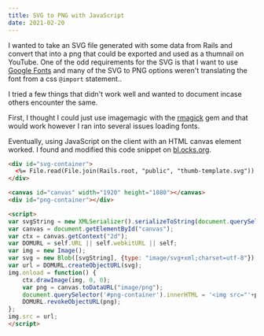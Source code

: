 ```yaml
---
title: SVG to PNG with JavaScript
date: 2021-02-20
---
```


I wanted to take an SVG file generated with some data from Rails and convert that into
a png that could be exported and used as a thumnail on YouTube. One of the
odd requirements for the SVG is that I want to use [Google Fonts](https://fonts.google.com/)
and many of the SVG to PNG options weren't translating the font from a css `@import` statement..

I tried a few things that didn't work well and wanted to document incase others
encounter the same.

First, I thought I could just use imagemagic with the
[rmagick](https://github.com/rmagick/rmagick) gem and that would work however I
ran into several issues loading fonts.

Eventually, using JavaScript on the client with an HTML canvas element worked. I found
and modified this code snippet on [bl.ocks.org](http://bl.ocks.org/biovisualize/8187844).

```html
<div id="svg-container">
  <%= File.read(File.join(Rails.root, "public", "thumb-template.svg")).html_safe %>
</div>

<canvas id="canvas" width="1920" height="1080"></canvas>
<div id="png-container"></div>

<script>
var svgString = new XMLSerializer().serializeToString(document.querySelector('svg'));
var canvas = document.getElementById("canvas");
var ctx = canvas.getContext("2d");
var DOMURL = self.URL || self.webkitURL || self;
var img = new Image();
var svg = new Blob([svgString], {type: "image/svg+xml;charset=utf-8"});
var url = DOMURL.createObjectURL(svg);
img.onload = function() {
    ctx.drawImage(img, 0, 0);
    var png = canvas.toDataURL("image/png");
    document.querySelector('#png-container').innerHTML = '<img src="'+png+'"/>';
    DOMURL.revokeObjectURL(png);
};
img.src = url;
</script>
```
